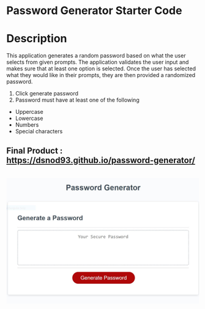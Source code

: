 # Password Generator Starter Code

# Description
This application generates a random password based on what the user selects from given prompts. The application validates the user input and makes sure that at least one option is selected. Once the user has selected what they would like in their prompts, they are then provided a randomized password.

1. Click generate password
2. Password must have at least one of the following 
* Uppercase 
* Lowercase
* Numbers
* Special characters

## Final Product : https://dsnod93.github.io/password-generator/
<br>

<img src="develop/img/snippet.jpg">


